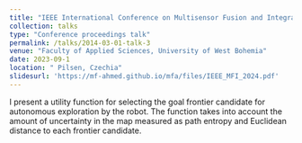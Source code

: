 ```yaml
---
title: "IEEE International Conference on Multisensor Fusion and Integration for Intelligent Systems  (MFI 2024)"
collection: talks
type: "Conference proceedings talk"
permalink: /talks/2014-03-01-talk-3
venue: "Faculty of Applied Sciences, University of West Bohemia"
date: 2023-09-1
location: " Pilsen, Czechia"
slidesurl: 'https://mf-ahmed.github.io/mfa/files/IEEE_MFI_2024.pdf'
---
```


I present a utility function for selecting the goal frontier candidate for autonomous exploration by the robot. The function takes into account the amount of uncertainty in the map measured as path entropy and Euclidean distance to each frontier candidate. 
